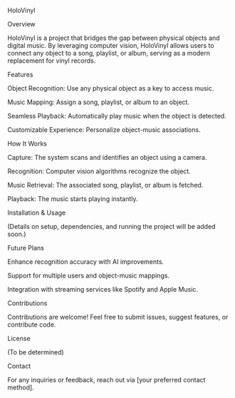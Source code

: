 HoloVinyl

Overview

HoloVinyl is a project that bridges the gap between physical objects and digital music. By leveraging computer vision, HoloVinyl allows users to connect any object to a song, playlist, or album, serving as a modern replacement for vinyl records.

Features

Object Recognition: Use any physical object as a key to access music.

Music Mapping: Assign a song, playlist, or album to an object.

Seamless Playback: Automatically play music when the object is detected.

Customizable Experience: Personalize object-music associations.

How It Works

Capture: The system scans and identifies an object using a camera.

Recognition: Computer vision algorithms recognize the object.

Music Retrieval: The associated song, playlist, or album is fetched.

Playback: The music starts playing instantly.

Installation & Usage

(Details on setup, dependencies, and running the project will be added soon.)

Future Plans

Enhance recognition accuracy with AI improvements.

Support for multiple users and object-music mappings.

Integration with streaming services like Spotify and Apple Music.

Contributions

Contributions are welcome! Feel free to submit issues, suggest features, or contribute code.

License

(To be determined)

Contact

For any inquiries or feedback, reach out via [your preferred contact method].

